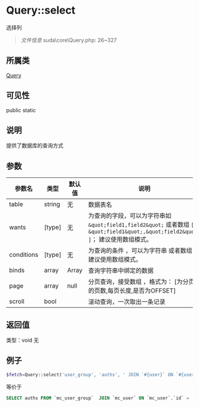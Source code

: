 # Query::select
选择列
> *文件信息* suda\core\Query.php: 26~327
## 所属类 

[Query](../Query.md)

## 可见性

  public  static
## 说明

提供了数据库的查询方式


## 参数

| 参数名 | 类型 | 默认值 | 说明 |
|--------|-----|-------|-------|
| table |  string | 无 |  数据表名 |
| wants |  [type] | 无 |  为查询的字段，可以为字符串如`&quot;field1,field2&quot;` 或者数组 `[ &quot;field1&quot;,&quot;field2&quot; ]`； 建议使用数组模式。 |
| conditions |  [type] | 无 |  为查询的条件 ，可以为字符串 或者数组 ， 建议使用数组模式。 |
| binds |  array | Array |  查询字符串中绑定的数据 |
| page |  array | null |  分页查询，接受数组 ，格式为： [为分页的页数,每页长度,是否为OFFSET] |
| scroll |  bool |  |  滚动查询，一次取出一条记录 |

## 返回值
类型：void
无

## 例子


```php
$fetch=Query::select('user_group', 'auths', ' JOIN `#{user}` ON `#{user}`.`id` = :id  WHERE `user` = :id  or `#{user_group}`.`id` =`#{user}`.`group` LIMIT 1;', ['id'=>$uid])->fetch()
```
等价于
```sql
SELECT auths FROM `mc_user_group`  JOIN `mc_user` ON `mc_user`.`id` = :id  WHERE `user` = :id  or `mc_user_group`.`id` =`mc_user`.`group` LIMIT 1;
```